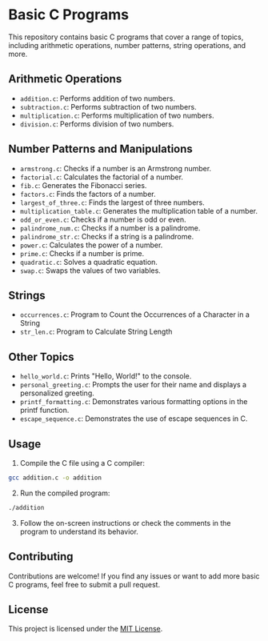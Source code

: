 # Basic C Programs

This repository contains basic C programs that cover a range of topics, including arithmetic operations, number patterns, string operations, and more.

## Arithmetic Operations

- `addition.c`: Performs addition of two numbers.
- `subtraction.c`: Performs subtraction of two numbers.
- `multiplication.c`: Performs multiplication of two numbers.
- `division.c`: Performs division of two numbers.

## Number Patterns and Manipulations

- `armstrong.c`: Checks if a number is an Armstrong number.
- `factorial.c`: Calculates the factorial of a number.
- `fib.c`: Generates the Fibonacci series.
- `factors.c`: Finds the factors of a number.
- `largest_of_three.c`: Finds the largest of three numbers.
- `multiplication_table.c`: Generates the multiplication table of a number.
- `odd_or_even.c`: Checks if a number is odd or even.
- `palindrome_num.c`: Checks if a number is a palindrome.
- `palindrome_str.c`: Checks if a string is a palindrome.
- `power.c`: Calculates the power of a number.
- `prime.c`: Checks if a number is prime.
- `quadratic.c`: Solves a quadratic equation.
- `swap.c`: Swaps the values of two variables.

## Strings
- `occurrences.c`: Program to Count the Occurrences of a Character in a String
- `str_len.c`: Program to Calculate String Length

## Other Topics

- `hello_world.c`: Prints "Hello, World!" to the console.
- `personal_greeting.c`: Prompts the user for their name and displays a personalized greeting.
- `printf_formatting.c`: Demonstrates various formatting options in the printf function.
- `escape_sequence.c`: Demonstrates the use of escape sequences in C.

## Usage

1. Compile the C file using a C compiler:
```bash
gcc addition.c -o addition
```

2. Run the compiled program:
```bash
./addition
```

3. Follow the on-screen instructions or check the comments in the program to understand its behavior.

## Contributing

Contributions are welcome! If you find any issues or want to add more basic C programs, feel free to submit a pull request.

## License

This project is licensed under the [MIT License](LICENSE).

